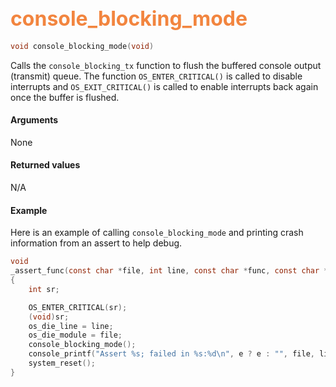 ## <font color="#F2853F" style="font-size:24pt"> console_blocking_mode </font>

```c
void console_blocking_mode(void)
```

Calls the `console_blocking_tx` function to flush the buffered console output (transmit) queue. 
The function `OS_ENTER_CRITICAL()` is called to disable interrupts and `OS_EXIT_CRITICAL()` 
is called to enable interrupts back again once the buffer is flushed.

#### Arguments

None


#### Returned values

N/A


#### Example

Here is an example of calling `console_blocking_mode` and printing crash information from an assert to help debug.

```c
void
_assert_func(const char *file, int line, const char *func, const char *e)
{
    int sr;

    OS_ENTER_CRITICAL(sr);
    (void)sr;
    os_die_line = line;
    os_die_module = file;
    console_blocking_mode();
    console_printf("Assert %s; failed in %s:%d\n", e ? e : "", file, line);
    system_reset();
}
```

